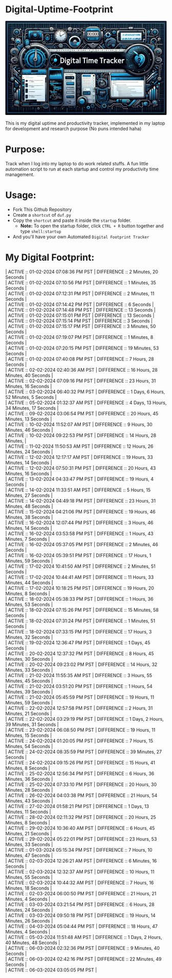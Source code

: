 # Digital-Uptime-Footprint

<img src="banner.jpg">

This is my digital uptime and productivity tracker, implemented in my laptop for development and research purpose (No puns intended haha)

# Purpose:

Track when I log into my laptop to do work related stuffs. A fun little automation script to run at each startup and control my productivity time management.

# Usage:

- Fork This Github Repository
- Create a `shortcut` of `duf.py`
- Copy the `shortcut` and paste it inside the `startup` folder.
  - **Note:** To open the startup folder, click `CTRL + R` button together and type `shell:startup`
- And you'll have your own Automated `Digital Footprint Tracker`

# My Digital Footprint:

| ACTIVE :: 01-02-2024 07:08:36 PM PST | DIFFERENCE :: 2 Minutes, 20 Seconds | <br>
| ACTIVE :: 01-02-2024 07:10:56 PM PST | DIFFERENCE :: 1 Minutes, 35 Seconds | <br>
| ACTIVE :: 01-02-2024 07:12:31 PM PST |
DIFFERENCE :: 2 Minutes, 11 Seconds | <br>
| ACTIVE :: 01-02-2024 07:14:42 PM PST | DIFFERENCE :: 6 Seconds | <br>
| ACTIVE :: 01-02-2024 07:14:48 PM PST | DIFFERENCE :: 13 Seconds | <br>
| ACTIVE :: 01-02-2024 07:15:01 PM PST | DIFFERENCE :: 13 Seconds | <br>
| ACTIVE :: 01-02-2024 07:15:14 PM PST | DIFFERENCE :: 3 Seconds | <br>
| ACTIVE :: 01-02-2024 07:15:17 PM PST |
DIFFERENCE :: 3 Minutes, 50 Seconds | <br>
| ACTIVE :: 01-02-2024 07:19:07 PM PST |
 DIFFERENCE :: 1 Minutes, 8 Seconds | <br>
| ACTIVE :: 01-02-2024 07:20:15 PM PST | DIFFERENCE :: 19 Minutes, 53 Seconds | <br>
| ACTIVE :: 01-02-2024 07:40:08 PM PST | DIFFERENCE :: 7 Hours, 28 Seconds | <br>
| ACTIVE :: 02-02-2024 02:40:36 AM PST | DIFFERENCE :: 16 Hours, 28 Minutes, 40 Seconds | <br>
| ACTIVE :: 02-02-2024 07:09:16 PM PST | DIFFERENCE :: 23 Hours, 31 Minutes, 16 Seconds | <br>
| ACTIVE :: 03-02-2024 06:40:32 PM PST | DIFFERENCE :: 1 Days, 6 Hours, 52 Minutes, 5 Seconds | <br>
| ACTIVE :: 05-02-2024 01:32:37 AM PST | DIFFERENCE :: 4 Days, 13 Hours, 34 Minutes, 17 Seconds | <br>
| ACTIVE :: 09-02-2024 03:06:54 PM PST | DIFFERENCE :: 20 Hours, 45 Minutes, 13 Seconds | <br>
| ACTIVE :: 10-02-2024 11:52:07 AM PST | DIFFERENCE :: 9 Hours, 30 Minutes, 46 Seconds | <br>
| ACTIVE :: 10-02-2024 09:22:53 PM PST | DIFFERENCE :: 14 Hours, 28 Minutes,  | <br>
| ACTIVE :: 11-02-2024 11:50:53 AM PST | DIFFERENCE :: 12 Hours, 26 Minutes, 24 Seconds | <br>
| ACTIVE :: 12-02-2024 12:17:17 AM PST | DIFFERENCE :: 19 Hours, 33 Minutes, 14 Seconds | <br>
| ACTIVE :: 12-02-2024 07:50:31 PM PST | DIFFERENCE :: 20 Hours, 43 Minutes, 16 Seconds | <br>
| ACTIVE :: 13-02-2024 04:33:47 PM PST | DIFFERENCE :: 19 Hours, 4 Seconds | <br>
| ACTIVE :: 14-02-2024 11:33:51 AM PST | DIFFERENCE :: 5 Hours, 15 Minutes, 27 Seconds | <br>
| ACTIVE :: 14-02-2024 04:49:18 PM PST | DIFFERENCE :: 23 Hours, 31 Minutes, 48 Seconds | <br>
| ACTIVE :: 15-02-2024 04:21:06 PM PST | DIFFERENCE :: 19 Hours, 46 Minutes, 38 Seconds | <br>
| ACTIVE :: 16-02-2024 12:07:44 PM PST | DIFFERENCE :: 3 Hours, 46 Minutes, 14 Seconds | <br>
| ACTIVE :: 16-02-2024 03:53:58 PM PST | DIFFERENCE :: 1 Hours, 43 Minutes, 7 Seconds | <br>
| ACTIVE :: 16-02-2024 05:37:05 PM PST | DIFFERENCE :: 2 Minutes, 46 Seconds | <br>
| ACTIVE :: 16-02-2024 05:39:51 PM PST | DIFFERENCE :: 17 Hours, 1 Minutes, 59 Seconds | <br>
| ACTIVE :: 17-02-2024 10:41:50 AM PST | DIFFERENCE :: 2 Minutes, 51 Seconds | <br>
| ACTIVE :: 17-02-2024 10:44:41 AM PST | DIFFERENCE :: 11 Hours, 33 Minutes, 44 Seconds | <br>
| ACTIVE :: 17-02-2024 10:18:25 PM PST | DIFFERENCE :: 19 Hours, 20 Minutes, 8 Seconds | <br>
| ACTIVE :: 18-02-2024 05:38:33 PM PST | DIFFERENCE :: 1 Hours, 36 Minutes, 53 Seconds | <br>
| ACTIVE :: 18-02-2024 07:15:26 PM PST | DIFFERENCE :: 15 Minutes, 58 Seconds | <br>
| ACTIVE :: 18-02-2024 07:31:24 PM PST | DIFFERENCE :: 1 Minutes, 51 Seconds | <br>
| ACTIVE :: 18-02-2024 07:33:15 PM PST | DIFFERENCE :: 17 Hours, 3 Minutes, 32 Seconds | <br>
| ACTIVE :: 19-02-2024 12:36:47 PM PST | DIFFERENCE :: 1 Days, 45 Seconds | <br>
| ACTIVE :: 20-02-2024 12:37:32 PM PST | DIFFERENCE :: 8 Hours, 45 Minutes, 30 Seconds | <br>
| ACTIVE :: 20-02-2024 09:23:02 PM PST | DIFFERENCE :: 14 Hours, 32 Minutes, 33 Seconds | <br>
| ACTIVE :: 21-02-2024 11:55:35 AM PST | DIFFERENCE :: 3 Hours, 55 Minutes, 45 Seconds | <br>
| ACTIVE :: 21-02-2024 03:51:20 PM PST | DIFFERENCE :: 1 Hours, 54 Minutes, 39 Seconds | <br>
| ACTIVE :: 21-02-2024 05:45:59 PM PST | DIFFERENCE :: 19 Hours, 11 Minutes, 59 Seconds | <br>
| ACTIVE :: 22-02-2024 12:57:58 PM PST | DIFFERENCE :: 2 Hours, 31 Minutes, 21 Seconds | <br>
| ACTIVE :: 22-02-2024 03:29:19 PM PST | DIFFERENCE :: 1 Days, 2 Hours, 39 Minutes, 31 Seconds | <br>
| ACTIVE :: 23-02-2024 06:08:50 PM PST | DIFFERENCE :: 19 Hours, 11 Minutes, 15 Seconds | <br>
| ACTIVE :: 24-02-2024 01:20:05 PM PST | DIFFERENCE :: 7 Hours, 15 Minutes, 54 Seconds | <br>
| ACTIVE :: 24-02-2024 08:35:59 PM PST | DIFFERENCE :: 39 Minutes, 27 Seconds | <br>
| ACTIVE :: 24-02-2024 09:15:26 PM PST | DIFFERENCE :: 15 Hours, 41 Minutes, 8 Seconds | <br>
| ACTIVE :: 25-02-2024 12:56:34 PM PST | DIFFERENCE :: 6 Hours, 36 Minutes, 36 Seconds | <br>
| ACTIVE :: 25-02-2024 07:33:10 PM PST | DIFFERENCE :: 20 Hours, 30 Minutes, 28 Seconds | <br>
| ACTIVE :: 26-02-2024 04:03:38 PM PST | DIFFERENCE :: 21 Hours, 54 Minutes, 43 Seconds | <br>
| ACTIVE :: 27-02-2024 01:58:21 PM PST | DIFFERENCE :: 1 Days, 13 Minutes, 11 Seconds | <br>
| ACTIVE :: 28-02-2024 02:11:32 PM PST | DIFFERENCE :: 20 Hours, 25 Minutes, 8 Seconds | <br>
| ACTIVE :: 29-02-2024 10:36:40 AM PST | DIFFERENCE :: 6 Hours, 45 Minutes, 21 Seconds | <br>
| ACTIVE :: 29-02-2024 05:22:01 PM PST | DIFFERENCE :: 23 Hours, 53 Minutes, 33 Seconds | <br>
| ACTIVE :: 01-03-2024 05:15:34 PM PST | DIFFERENCE :: 7 Hours, 10 Minutes, 47 Seconds | <br>
| ACTIVE :: 02-03-2024 12:26:21 AM PST | DIFFERENCE :: 6 Minutes, 16 Seconds | <br>
| ACTIVE :: 02-03-2024 12:32:37 AM PST | DIFFERENCE :: 10 Hours, 11 Minutes, 55 Seconds | <br>
| ACTIVE :: 02-03-2024 10:44:32 AM PST | DIFFERENCE :: 7 Hours, 16 Minutes, 18 Seconds | <br>
| ACTIVE :: 02-03-2024 06:00:50 PM PST | DIFFERENCE :: 21 Hours, 21 Minutes, 4 Seconds | <br>
| ACTIVE :: 03-03-2024 03:21:54 PM PST | DIFFERENCE :: 6 Hours, 28 Minutes, 24 Seconds | <br>
| ACTIVE :: 03-03-2024 09:50:18 PM PST | DIFFERENCE :: 19 Hours, 14 Minutes, 26 Seconds | <br>
| ACTIVE :: 04-03-2024 05:04:44 PM PST | DIFFERENCE :: 18 Hours, 47 Minutes, 4 Seconds | <br>
| ACTIVE :: 05-03-2024 11:51:48 AM PST | DIFFERENCE :: 1 Days, 2 Hours, 40 Minutes, 48 Seconds | <br>
| ACTIVE :: 06-03-2024 02:32:36 PM PST | DIFFERENCE :: 9 Minutes, 40 Seconds | <br>
| ACTIVE :: 06-03-2024 02:42:16 PM PST | DIFFERENCE :: 22 Minutes, 49 Seconds | <br>
| ACTIVE :: 06-03-2024 03:05:05 PM PST |